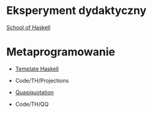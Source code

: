 # Eksperyment dydaktyczny

[School of Haskell](http://www.fpcomplete.com)

# Metaprogramowanie

* [Template Haskell](https://www.fpcomplete.com/content#/tutorial/template-haskell-101)  

* Code/TH/Projections

* [Quasiquotation](https://www.fpcomplete.com/user/marcin/quasiquotation-101)

* Code/TH/QQ
